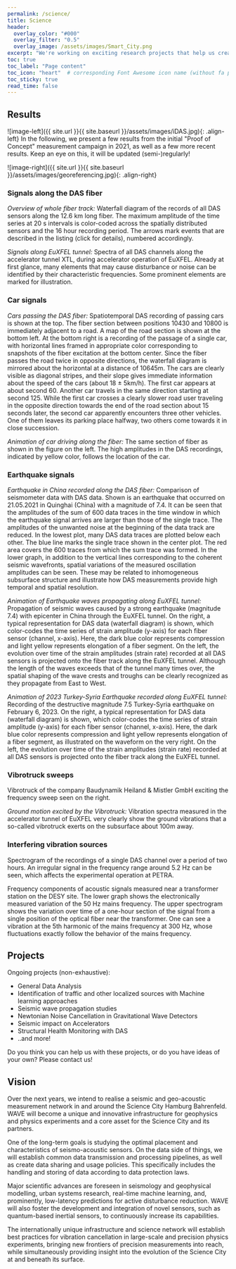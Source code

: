 ```yaml
---
permalink: /science/
title: Science
header:
  overlay_color: "#000"
  overlay_filter: "0.5"
  overlay_image: /assets/images/Smart_City.png
excerpt: "We're working on exciting research projects that help us create interesting theses and publications. We're committed to exploring new ideas and making progress in our research."
toc: true
toc_label: "Page content"
toc_icon: "heart"  # corresponding Font Awesome icon name (without fa prefix)
toc_sticky: true
read_time: false
---
```


## Results 

![image-left]({{ site.url }}{{ site.baseurl }}/assets/images/iDAS.jpg){: .align-left} In the following, we present a few results from the initial "Proof of Concept" measurement campaign in 2021, as well as a few more recent results. Keep an eye on this, it will be updated (semi-)regularly!

![image-right]({{ site.url }}{{ site.baseurl }}/assets/images/georeferencing.jpg){: .align-right}

### Signals along the DAS fiber

*Overview of whole fiber track:* Waterfall diagram of the records of all DAS sensors along the 12.6 km long fiber. The maximum amplitude of the time series at 20 s intervals is color-coded across the spatially distributed sensors and the 16 hour recording period. The arrows mark events that are described in the listing (click for details), numbered accordingly.

*Signals along EuXFEL tunnel:* Spectra of all DAS channels along the accelerator tunnel XTL, during accelerator operation of EuXFEL. Already at first glance, many elements that may cause disturbance or noise can be identified by their characteristic frequencies. Some prominent elements are marked for illustration.

### Car signals

*Cars passing the DAS fiber:* Spatiotemporal DAS recording of passing cars is shown at the top. The fiber section between positions 10430 and 10800 is immediately adjacent to a road. A map of the road section is shown at the bottom left. At the bottom right is a recording of the passage of a single car, with horizontal lines framed in appropriate color corresponding to snapshots of the fiber excitation at the bottom center. Since the fiber passes the road twice in opposite directions, the waterfall diagram is mirrored about the horizontal at a distance of 10645m. The cars are clearly visible as diagonal stripes, and their slope gives immediate information about the speed of the cars (about 18 ± 5km/h). The first car appears at about second 60. Another car travels in the same direction starting at second 125. While the first car crosses a clearly slower road user traveling in the opposite direction towards the end of the road section about 15 seconds later, the second car apparently encounters three other vehicles. One of them leaves its parking place halfway, two others come towards it in close succession.

*Animation of car driving along the fiber:* The same section of fiber as shown in the figure on the left. The high amplitudes in the DAS recordings, indicated by yellow color, follows the location of the car.

### Earthquake signals

*Earthquake in China recorded along the DAS fiber:* Comparison of seismometer data with DAS data. Shown is an earthquake that occurred on 21.05.2021 in Quinghai (China) with a magnitude of 7.4.
It can be seen that the amplitudes of the sum of 600 data traces in the time window in which the earthquake signal arrives are larger than those of the single trace. The amplitudes of the unwanted noise at the beginning of the data track are reduced. In the lowest plot, many DAS data traces are plotted below each other. The blue line marks the single trace shown in the center plot. The red area covers the 600 traces from which the sum trace was formed.
In the lower graph, in addition to the vertical lines corresponding to the coherent seismic wavefronts, spatial variations of the measured oscillation amplitudes can be seen. These may be related to inhomogeneous subsurface structure and illustrate how DAS measurements provide high temporal and spatial resolution.

*Animation of Earthquake waves propagating along EuXFEL tunnel:* Propagation of seismic waves caused by a strong earthquake (magnitude 7.4) with epicenter in China through the EuXFEL tunnel.
On the right, a typical representation for DAS data (waterfall diagram) is shown, which color-codes the time series of strain amplitude (y-axis) for each fiber sensor (channel, x-axis). Here, the dark blue color represents compression and light yellow represents elongation of a fiber segment.
On the left, the evolution over time of the strain amplitudes (strain rate) recorded at all DAS sensors is projected onto the fiber track along the EuXFEL tunnel.
Although the length of the waves exceeds that of the tunnel many times over, the spatial shaping of the wave crests and troughs can be clearly recognized as they propagate from East to West.

*Animation of 2023 Turkey-Syria Earthquake recorded along EuXFEL tunnel:* 
Recording of the destructive magnitude 7.5 Turkey-Syria earthquake on February 6, 2023.
On the right, a typical representation for DAS data (waterfall diagram) is shown, which color-codes the time series of strain amplitude (y-axis) for each fiber sensor (channel, x-axis). Here, the dark blue color represents compression and light yellow represents elongation of a fiber segment, as illustrated on the waveform on the very right.
On the left, the evolution over time of the strain amplitudes (strain rate) recorded at all DAS sensors is projected onto the fiber track along the EuXFEL tunnel.

### Vibrotruck sweeps

Vibrotruck of the company Baudynamik Heiland & Mistler GmbH exciting the frequency sweep seen on the right. 

*Ground motion excited by the Vibrotruck:* Vibration spectra measured in the accelerator tunnel of EuXFEL very clearly show the ground vibrations that a so-called vibrotruck exerts on the subsurface about 100m away.

### Interfering vibration sources

Spectrogram of the recordings of a single DAS channel over a period of two hours. An irregular signal in the frequency range around 5.2 Hz can be seen, which affects the experimental operation at PETRA.

Frequency components of acoustic signals measured near a transformer station on the DESY site. The lower graph shows the electronically measured variation of the 50 Hz mains frequency. The upper spectrogram shows the variation over time of a one-hour section of the signal from a single position of the optical fiber near the transformer. One can see a vibration at the 5th harmonic of the mains frequency at 300 Hz, whose fluctuations exactly follow the behavior of the mains frequency.

## Projects

Ongoing projects (non-exhaustive):

* General Data Analysis
* Identification of traffic and other localized sources with Machine learning approaches
* Seismic wave propagation studies
* Newtonian Noise Cancellation in Gravitational Wave Detectors
* Seismic impact on Accelerators
* Structural Health Monitoring with DAS
* ..and more!

Do you think you can help us with these projects, or do you have ideas of your own? Please contact us!

## Vision

Over the next years, we intend to realise a seismic and geo-acoustic measurement network in and around the Science City Hamburg Bahrenfeld. WAVE will become a unique and innovative infrastructure for geophysics and physics experiments and a core asset for the Science City and its partners.

One of the long-term goals is studying the optimal placement and characteristics of seismo-acoustic sensors. On the data side of things, we will establish common data transmission and processing pipelines, as well as create data sharing and usage policies. This specifically includes the handling and storing of data according to data protection laws.

Major scientific advances are foreseen in seismology and geophysical modelling, urban systems research, real-time machine learning, and, prominently, low-latency predictions for active disturbance reduction. WAVE will also foster the development and integration of novel sensors, such as quantum-based inertial sensors, to continuously increase its capabilities.

The internationally unique infrastructure and science network will establish best practices for vibration cancellation in large-scale and precision physics experiments, bringing new frontiers of precision measurements into reach, while simultaneously providing insight into the evolution of the Science City at and beneath its surface.

